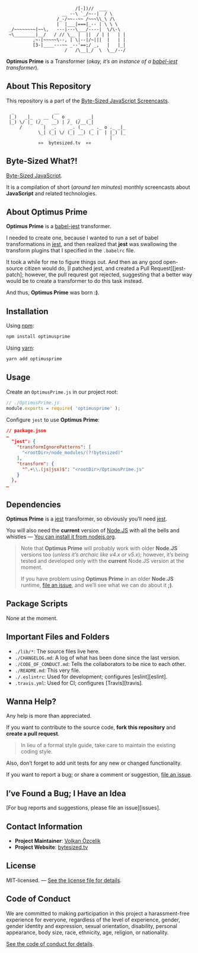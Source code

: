 ```
                          /[-])//  ___
                     __ --\ `_/~--|  / \
                   /_-/~~--~~ /~~~\\_\ /\
                   |  |___|===|_-- | \ \ \
 _/~~~~~~~~|~~\,   ---|---\___/----|  \/\-\
 ~\________|__/   / // \__ |  ||  / | |   | |
          ,~-|~~~~~\--, | \|--|/~|||  |   | |
          [3-|____---~~ _--'==;/ _,   |   |_|
                      /   /\__|_/  \  \__/--/
```

**Optimus Prime** is a Transformer (*okay, it’s an instance of a [babel-jest](babel-jest) transformer*). 

## About This Repository

This repository is a part of the [Byte-Sized JavaScript Screencasts][vidcast].

```
  _               __
 |_)   _|_  _ __ (_  o _   _   _|
 |_) \/ |_ (/_   __) | /_ (/__(_|
     /        |  _.     _. (_   _ ._ o ._ _|_
            \_| (_| \/ (_| __) (_ |  | |_) |_
                                       |
            »»  bytesized.tv  ««
```

## Byte-Sized What?!

[Byte-Sized JavaScript][vidcast].

It is a compilation of short (*around ten minutes*) monthly screencasts about **JavaScript** and related technologies.

[vidcast]: https://bytesized.tv/ "ByteSized.TV"

## About **Optimus Prime**

**Optimus Prime** is a [babel-jest](babel-jest) transformer. 

I needed to create one, because I wanted to run a set of babel transformations in [jest][jest], and then realized that **jest** was swallowing the transform plugins that I specified in the `.babelrc` file.

It took a while for me to figure things out. And then as any good open-source citizen would do, [I patched jest, and created a Pull Request][jest-patch]; however, the pull requrest got rejected, suggesting that a better way would be to create a transformer to do this task instead.

And thus, **Optimus Prime** was born **:)**.

## Installation

Using [npm][npm]:

```bash
npm install optimusprime
```

Using [yarn][yarn]:

```bash
yarn add optimusprime
```

## Usage

Create an `OptimusPrime.js` in our project root:

```js
// ./OptimusPrime.js
module.exports = require( 'optimusprime' );
```

Configure `jest` to use **Optimus Prime**:

```json
// package.json
…
  "jest": {
    "transformIgnorePatterns": [
      "<rootDir>/node_modules/(?!bytesized)"
    ],
    "transform": {
      "^.+\\.(js|jsx)$": "<rootDir>/OptimusPrime.js"
    }
  },
…
```

## Dependencies

**Optimus Prime** is a [jest][jest] transformer, so obviously you’ll need [jest][jest].

You will also need the **current** version of [Node.JS](https://nodejs.org/) with all the bells and whistles — [You can install it from nodejs.org](https://nodejs.org/).

> Note that **Optimus Prime** will probably work with older **Node.JS** versions too (*unless it’s archaic like v4.x or v5.x*); however, it’s being tested and developed only with the **current** Node.JS version at the moment. 
>
> If you have problem using **Optimus Prime** in an older **Node.JS** runtime, [file an issue][issue], and we’ll see what we can do about it **;)**.

## Package Scripts

None at the moment.

## Important Files and Folders

* `./lib/*`: The source files live here.
* `./CHANGELOG.md`: A log of what has been done since the last version.
* `./CODE_OF_CONDUCT.md`: Tells the collaborators to be nice to each other.
* `./README.md`: This very file.
* `./.eslintrc`: Used for development; configures [eslint][eslint].
* `.travis.yml`: Used for CI; configures [Travis][travis].

## Wanna Help?

Any help is more than appreciated.

If you want to contribute to the source code, **fork this repository** and **create a pull request**.

> In lieu of a formal style guide, take care to maintain the existing coding style.

Also, don’t forget to add unit tests for any new or changed functionality.

If you want to report a bug; or share a comment or suggestion, [file an issue][issue].

## I’ve Found a Bug; I Have an Idea

[For bug reports and suggestions, please file an issue][issues].

## Contact Information

* **Project Maintainer**: [Volkan Özçelik](https://volkan.io/)
* **Project Website**: [bytesized.tv](https://bytesized.tv/)

## License

MIT-licensed. — [See the license file for details](LICENSE.md).

## Code of Conduct

We are committed to making participation in this project a harassment-free experience for everyone, regardless of the level of experience, gender, gender identity and expression, sexual orientation, disability, personal appearance, body size, race, ethnicity, age, religion, or nationality.

[See the code of conduct for details](CODE_OF_CONDUCT.md).

[npm]: https://www.npmjs.com "npm"
[yarn]: https://yarnpkg.com "yarn"
[babel-jest]: https://github.com/babel/babel-jest "babel-jest"
[jest]: https://facebook.github.io/jest/ "jest"
[issue]: https://github.com/jsbites/bytesized.tv.web/issues/new "File an issue"
